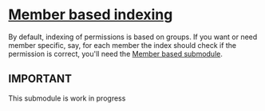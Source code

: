 # [Member based indexing](https://github.com/Firesphere/silverstripe-solr-member-permissions)

By default, indexing of permissions is based on groups. If you want or need member specific, say, for each member
the index should check if the permission is correct, you'll need the [Member based submodule](https://github.com/Firesphere/silverstripe-solr-member-permissions).

## IMPORTANT

This submodule is work in progress
